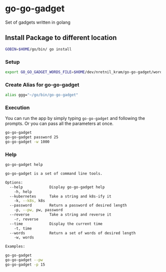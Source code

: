 # go-go-gadget

Set of gadgets written in golang

## Install Package to different location

```sh
GOBIN=$HOME/go/bin/ go install
```

### Setup

```sh
export GO_GO_GADGET_WORDS_FILE=$HOME/dev/nretnil_kram/go-go-gadget/words/english_words.json
```

### Create Alias for go-go-gadget

```sh
alias ggg="~/go/bin/go-go-gadget"
```

### Execution

You can run the app by simply typing `go-go-gadget` and following the prompts.  Or you can pass all the parameters at once.

```sh
go-go-gadget
go-go-gadget password 25
go-go-gadget -w 1000
```

### Help

```sh
go-go-gadget help
```

```sh
go-go-gadget is a set of command line tools.

Options:
  --help            Display go-go-gadget help
    -h, help
  --kubernetes      Take a string and k8s-ify it
    -k, --k8s, k8s
  --password        Return a password of desired length
    -p, --pw, pw, password
  --reverse         Take a string and reverse it
    -r, reverse
  --time            Display the current time
    -t, time
  --words           Return a set of words of desired length
    -w, words

Examples:

go-go-gadget
go-go-gadget --pw
go-go-gadget -p 15
```
